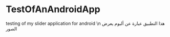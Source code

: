 # TestOfAnAndroidApp
testing of my slider application for android \n
هذا التطبيق عبارة عن ألبوم يعرض الصور 

